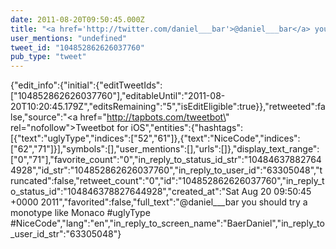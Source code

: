 ```yaml
---
date: 2011-08-20T09:50:45.000Z
title: "<a href='http://twitter.com/daniel___bar'>@daniel___bar</a> you should try a monotype like Monaco #uglyType #NiceCode″"
user_mentions: "undefined"
tweet_id: "104852862626037760"
pub_type: "tweet"
---
```

{"edit_info":{"initial":{"editTweetIds":["104852862626037760"],"editableUntil":"2011-08-20T10:20:45.179Z","editsRemaining":"5","isEditEligible":true}},"retweeted":false,"source":"<a href=\"http://tapbots.com/tweetbot\" rel=\"nofollow\">Tweetbot for iOS</a>","entities":{"hashtags":[{"text":"uglyType","indices":["52","61"]},{"text":"NiceCode","indices":["62","71"]}],"symbols":[],"user_mentions":[],"urls":[]},"display_text_range":["0","71"],"favorite_count":"0","in_reply_to_status_id_str":"104846378827644928","id_str":"104852862626037760","in_reply_to_user_id":"63305048","truncated":false,"retweet_count":"0","id":"104852862626037760","in_reply_to_status_id":"104846378827644928","created_at":"Sat Aug 20 09:50:45 +0000 2011","favorited":false,"full_text":"@daniel___bar you should try a monotype like Monaco #uglyType #NiceCode","lang":"en","in_reply_to_screen_name":"BaerDaniel","in_reply_to_user_id_str":"63305048"}
